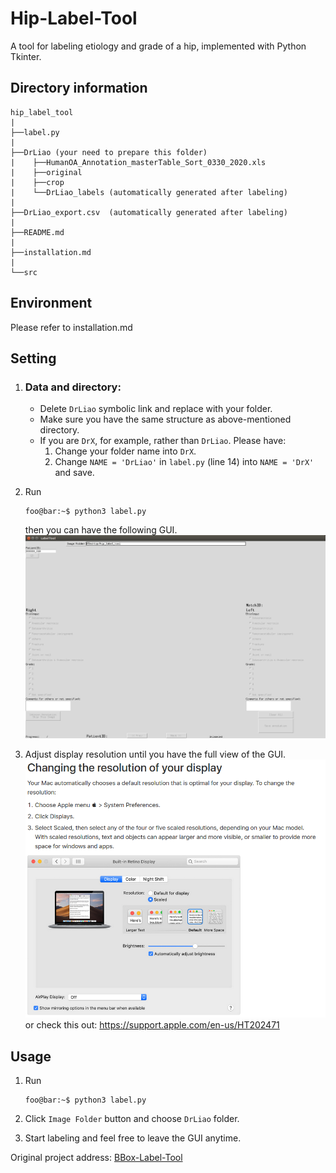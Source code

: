 Hip-Label-Tool
===============

A tool for labeling etiology and grade of a hip, implemented with Python Tkinter.

Directory information
-----------------
```
hip_label_tool  
|  
├──label.py   
|  
├──DrLiao (your need to prepare this folder)
|    ├──HumanOA_Annotation_masterTable_Sort_0330_2020.xls
|    ├──original
|    ├──crop
|    └──DrLiao_labels (automatically generated after labeling)
|
├──DrLiao_export.csv  (automatically generated after labeling)
|     
├──README.md
|
├──installation.md 
|
└──src
```

Environment
----------
Please refer to installation.md


Setting
-----
1. ### **Data and directory:**
   * Delete `DrLiao` symbolic link and replace with your folder.
   * Make sure you have the same structure as above-mentioned directory.
   * If you are `DrX`, for example, rather than `DrLiao`. Please have:
        1. Change your folder name into `DrX`.
        2. Change `NAME = 'DrLiao'` in `label.py` (line 14) into `NAME = 'DrX'` and save.

2. Run
    ```console
    foo@bar:~$ python3 label.py
    ```
    then you can have the following GUI.
    ![image info](./src/GUI.png)

3. Adjust display resolution until you have the full view of the GUI.
    ![image info](./src/resolution.png)
    or check this out: https://support.apple.com/en-us/HT202471

Usage
-----
1. Run
    ```console
    foo@bar:~$ python3 label.py
    ```
2. Click `Image Folder` button and choose `DrLiao` folder.

3. Start labeling and feel free to leave the GUI anytime.


Original  project address: [BBox-Label-Tool](https://github.com/puzzledqs/BBox-Label-Tool)



